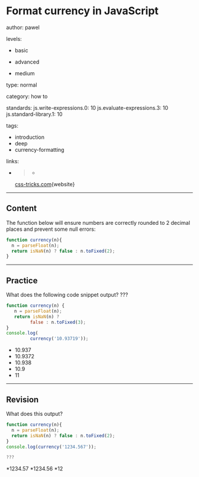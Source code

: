 # Format currency in JavaScript
author: pawel

levels:

  - basic

  - advanced

  - medium

type: normal

category: how to

standards:
  js.write-expressions.0: 10
  js.evaluate-expressions.3: 10
  js.standard-library.1: 10

tags:
  - introduction
  - deep
  - currency-formatting

links:

  - >-
    [css-tricks.com](https://css-tricks.com/snippets/javascript/format-currency/){website}

---
## Content

The function below will ensure numbers are correctly rounded to 2 decimal places and prevent some null errors: 

```javascript
function currency(n){
  n = parseFloat(n);
  return isNaN(n) ? false : n.toFixed(2);
}
```

---
## Practice

What does the following code snippet output? ???

```javascript
function currency(n) {
   n = parseFloat(n);
   return isNaN(n) ? 
         false : n.toFixed(3);
}
console.log(
         currency('10.93719'));
```

* 10.937
* 10.9372
* 10.938
* 10.9
* 11

---
## Revision

What does this output?
```javascript
function currency(n){
  n = parseFloat(n);
  return isNaN(n) ? false : n.toFixed(2);
}
console.log(currency('1234.567'));

???
```
*1234.57
*1234.56
*12